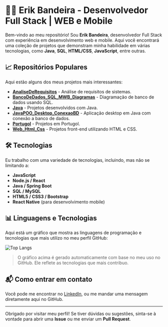 # 👨‍💻 Erik Bandeira - Desenvolvedor Full Stack | WEB e Mobile

Bem-vindo ao meu repositório! Sou **Erik Bandeira**, desenvolvedor Full Stack com experiência em desenvolvimento web e mobile. Aqui você encontrará uma coleção de projetos que demonstram minha habilidade em várias tecnologias, como **Java**, **SQL**, **HTML/CSS**, **JavaScript**, entre outras.

## 📈 Repositórios Populares

Aqui estão alguns dos meus projetos mais interessantes:

- [**AnaliseDeRequisitos**](https://github.com/dev-riking/AnaliseDeRequisitos) - Análise de requisitos de sistemas.
- [**BancoDeDados_SQL_MWB_Diagramas**](https://github.com/dev-riking/BancoDeDados_SQL_MWB_Diagramas) - Diagramação de banco de dados usando SQL.
- [**Java**](https://github.com/dev-riking/Java) - Projetos desenvolvidos com Java.
- [**JavaPOO_Desktop_ConexaoBD**](https://github.com/dev-riking/JavaPOO_Desktop_ConexaoBD) - Aplicação desktop em Java com conexão a banco de dados.
- [**Portugol**](https://github.com/dev-riking/Portugol) - Projetos em Portugol.
- [**Web_Html_Css**](https://github.com/dev-riking/Web_Html_Css) - Projetos front-end utilizando HTML e CSS.

## 🛠️ Tecnologias

Eu trabalho com uma variedade de tecnologias, incluindo, mas não se limitando a:

- **JavaScript**
- **Node.js / React**
- **Java / Spring Boot**
- **SQL / MySQL**
- **HTML5 / CSS3 / Bootstrap**
- **React Native** (para desenvolvimento mobile)

## 📊 Linguagens e Tecnologias

Aqui está um gráfico que mostra as linguagens de programação e tecnologias que mais utilizo no meu perfil GitHub:

![Top Langs](https://github-readme-stats.vercel.app/api/top-langs/?username=dev-riking&layout=compact&theme=dark)

> O gráfico acima é gerado automaticamente com base no meu uso no GitHub. Ele reflete as tecnologias que mais contribuo.

## 📬 Como entrar em contato

Você pode me encontrar no [LinkedIn](https://www.linkedin.com/in/erik-bandeira-6aa355246/), ou me mandar uma mensagem diretamente aqui no GitHub.

---

Obrigado por visitar meu perfil! Se tiver dúvidas ou sugestões, sinta-se à vontade para abrir uma **Issue** ou me enviar um **Pull Request**.
